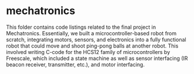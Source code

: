 # mechatronics
This folder contains code listings related to the final project
in Mechatronics.  Essentially, we built a microcontroller-based
robot from scratch, integrating motors, sensors, and electronics
into a fully functional robot that could move and shoot ping-pong
balls at another robot.  This involved writing C-code for the 
HCS12 family of microcontrollers by Freescale, which included a state
machine as well as sensor interfacing (IR beacon receiver, transmitter, etc.),
and motor interfacing.

